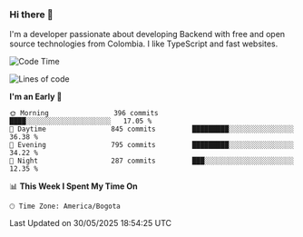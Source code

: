### Hi there 👋

I'm a developer passionate about developing Backend with free and open source technologies from Colombia. I like TypeScript and fast websites.

<!--START_SECTION:waka-->
![Code Time](http://img.shields.io/badge/Code%20Time-5%2C380%20hrs%2058%20mins-blue)

![Lines of code](https://img.shields.io/badge/From%20Hello%20World%20I%27ve%20Written-5.2%20million%20lines%20of%20code-blue)

**I'm an Early 🐤** 

```text
🌞 Morning                396 commits         ████░░░░░░░░░░░░░░░░░░░░░   17.05 % 
🌆 Daytime                845 commits         █████████░░░░░░░░░░░░░░░░   36.38 % 
🌃 Evening                795 commits         █████████░░░░░░░░░░░░░░░░   34.22 % 
🌙 Night                  287 commits         ███░░░░░░░░░░░░░░░░░░░░░░   12.35 % 
```


📊 **This Week I Spent My Time On** 

```text
🕑︎ Time Zone: America/Bogota
```


 Last Updated on 30/05/2025 18:54:25 UTC
<!--END_SECTION:waka-->
